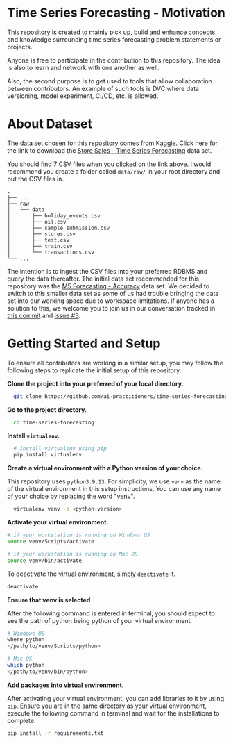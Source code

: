 # Time Series Forecasting - Motivation
This repository is created to mainly pick up, build and enhance concepts and knowledge surrounding time series forecasting problem statements or projects.

Anyone is free to participate in the contribution to this repository. The idea is also to learn and network with one another as well.

Also, the second purpose is to get used to tools that allow collaboration between contributors. An example of such tools is DVC where data versioning, model experiment, CI/CD, etc. is allowed.

# About Dataset
The data set chosen for this repository comes from Kaggle. Click here for the link to download the [Store Sales - Time Series Forecasting](https://www.kaggle.com/competitions/store-sales-time-series-forecasting/data?select=oil.csv) data set.

You should find 7 CSV files when you clicked on the link above. I would recommend you create a folder called `data/raw/` in your root directory and put the CSV files in.

```
.
├── ...
├── raw
│   └── data
│       ├── holiday_events.csv
│       ├── oil.csv
│       ├── sample_submission.csv
│       ├── stores.csv
│       ├── test.csv
│       ├── train.csv
│       └── transactions.csv
└── ...
```

The intention is to ingest the CSV files into your preferred RDBMS and query the data thereafter.
The initial data set recommended for this repository was the [M5 Forecasting - Accuracy](https://www.kaggle.com/competitions/m5-forecasting-accuracy/data) data set. We decided to switch to this smaller data set as some of us had trouble bringing the data set into our working space due to workspace limitations. If anyone has a solution to this, we welcome you to join us in our conversation tracked in [this commit](https://github.com/ai-practitioners/time-series-forecasting/commit/e542144dfe6fce26b657393c287a6c3dd85b11ea) and [issue #3](https://github.com/ai-practitioners/time-series-forecasting/issues/3).

# Getting Started and Setup
To ensure all contributors are working in a similar setup, you may follow the following steps to replicate the initial setup of this repository.

<b>Clone the project into your preferred of your local directory.</b>

```bash
  git clone https://github.com/ai-practitioners/time-series-forecasting.git
```

<b>Go to the project directory.</b>

```bash
  cd time-series-forecasting
```

<b>Install `virtualenv`.</b>

```bash
  # install virtualenv using pip
  pip install virtualenv
```

<b>Create a virtual environment with a Python version of your choice.</b>

This repository uses `python3.9.13`. For simplicity, we use `venv` as the name of the virtual environment in this setup instructions. You can use any name of your choice by replacing the word "venv".

```bash
  virtualenv venv -p <python-version>
```

<b>Activate your virtual environment.</b>

```bash
# if your workstation is running on Windows OS
source venv/Scripts/activate

# if your workstation is running on Mac OS
source venv/bin/activate
```
To deactivate the virtual environment, simply `deactivate` it.
```bash
deactivate
```

<b>Ensure that venv is selected</b>

After the following command is entered in terminal, you should expect to see the path of python being python of your virtual environment.

```bash
# Windows OS
where python
</path/to/venv/Scripts/python>

# Mac OS
which python
</path/to/venv/bin/python>
```

<b>Add packages into virtual environment.</b>

After activating your virtual environment, you can add libraries to it by using `pip`. Ensure you are in the same directory as your virtual environment, execute the following command in terminal and wait for the installations to complete. 
```bash
pip install -r requirements.txt
```